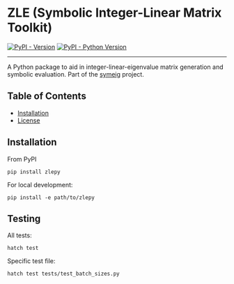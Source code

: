 # ZLE (Symbolic Integer-Linear Matrix Toolkit)

[![PyPI - Version](https://img.shields.io/pypi/v/ile-matrix-tools.svg)](https://pypi.org/project/zlepy)
[![PyPI - Python Version](https://img.shields.io/pypi/pyversions/ile-matrix-tools.svg)](https://pypi.org/project/zlepy)

-----

A Python package to aid in integer-linear-eigenvalue matrix generation and symbolic evaluation. Part of the [symeig](https://github.com/symeig) project.

## Table of Contents

- [Installation](#installation)
- [License](#license)

## Installation
From PyPI
```console
pip install zlepy
```

For local development:
```console
pip install -e path/to/zlepy
```

## Testing

All tests:
```
hatch test
```

Specific test file:
```
hatch test tests/test_batch_sizes.py
```
